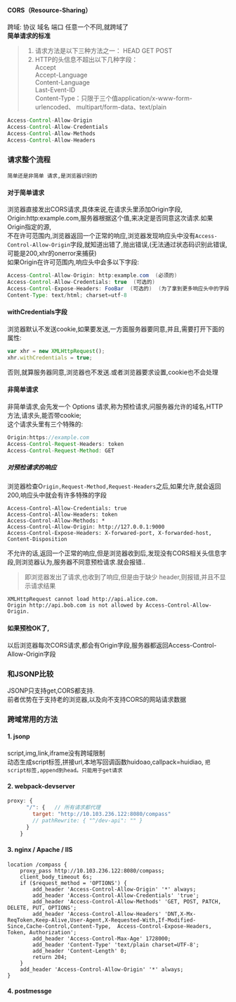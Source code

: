 #### CORS（Resource-Sharing）
跨域: 协议 域名 端口 任意一个不同,就跨域了  
**简单请求的标准**  

> 1. 请求方法是以下三种方法之一：
> HEAD  GET  POST  
> 2. HTTP的头信息不超出以下几种字段：  
Accept  
Accept-Language  
Content-Language  
Last-Event-ID   
Content-Type：只限于三个值application/x-www-form-urlencoded、  multipart/form-data、text/plain  

```java
Access-Control-Allow-Origin   
Access-Control-Allow-Credentials  
Access-Control-Allow-Methods  
Access-Control-Allow-Headers  
```
### 请求整个流程
 `简单还是非简单 请求,是浏览器识别的`
#### 对于简单请求
浏览器直接发出CORS请求,具体来说,在请求头里添加Origin字段,  
Origin:http:example.com,服务器根据这个值,来决定是否同意这次请求.如果Origin指定的源,  
不在许可范围内,浏览器返回一个正常的响应,浏览器发现响应头中没有`Access-Control-Allow-Origin`字段,就知道出错了,抛出错误,(无法通过状态码识别此错误,可能是200,xhr的onerror来捕获)  
如果Origin在许可范围内,响应头中会多以下字段:  
```java
Access-Control-Allow-Origin: http:example.com  (必须的)  
Access-Control-Allow-Credentials: true  (可选的)  
Access-Control-Expose-Headers: FooBar  (可选的)  (为了拿到更多响应头中的字段)
Content-Type: text/html; charset=utf-8  
```
#### withCredentials字段
浏览器默认不发送cookie,如果要发送,一方面服务器要同意,并且,需要打开下面的属性:    
```js
var xhr = new XMLHttpRequest();
xhr.withCredentials = true;
```
否则,就算服务器同意,浏览器也不发送.或者浏览器要求设置,cookie也不会处理

#### 非简单请求  
非简单请求,会先发一个 Options 请求,称为预检请求,问服务器允许的域名,HTTP方法,请求头,能否带cookie;  
这个请求头里有三个特殊的:
```java
Origin:https://example.com  
Access-Control-Request-Headers: token
Access-Control-Request-Method: GET
```

##### 对预检请求的响应
浏览器检查O`rigin,Request-Method,Request-Headers`之后,如果允许,就会返回200,响应头中就会有许多特殊的字段
```log
Access-Control-Allow-Credentials: true
Access-Control-Allow-Headers: token
Access-Control-Allow-Methods: *
Access-Control-Allow-Origin: http://127.0.0.1:9000
Access-Control-Expose-Headers: X-forwared-port, X-forwarded-host, Content-Disposition
```
不允许的话,返回一个正常的响应,但是浏览器收到后,发现没有CORS相关头信息字段,则浏览器认为,服务器不同意预检请求.就会报错..
> 即浏览器发出了请求,也收到了响应,但是由于缺少 header,则报错,并且不显示请求结果
```log
XMLHttpRequest cannot load http://api.alice.com.
Origin http://api.bob.com is not allowed by Access-Control-Allow-Origin.
```
#### 如果预检OK了,
以后浏览器每次CORS请求,都会有Origin字段,服务器都返回Access-Control-Allow-Origin字段

### 和JSONP比较
JSONP只支持get,CORS都支持.  
前者优势在于支持老的浏览器,以及向不支持CORS的网站请求数据


### 跨域常用的方法
#### 1. jsonp
script,img,link,iframe没有跨域限制  
动态生成script标签,拼接url,本地写回调函数huidoao,callpack=huidiao,  `把script标签,append到head。只能用于get请求`

#### 2. webpack-devserver
```js
proxy: {
      "/": {   // 所有请求都代理
        target: "http://10.103.236.122:8080/compass"
        // pathRewrite: { "^/dev-api": "" }
      }
    }
```
#### 3. nginx / Apache / IIS

```nginx
location /compass {
    proxy_pass http://10.103.236.122:8080/compass;
    client_body_timeout 6s;
    if ($request_method = 'OPTIONS') {
        add_header 'Access-Control-Allow-Origin' '*' always;
        add_header 'Access-Control-Allow-Credentials' 'true';
        add_header 'Access-Control-Allow-Methods' 'GET, POST, PATCH, DELETE, PUT, OPTIONS';
        add_header 'Access-Control-Allow-Headers' 'DNT,X-Mx-ReqToken,Keep-Alive,User-Agent,X-Requested-With,If-Modified-Since,Cache-Control,Content-Type,  Access-Control-Expose-Headers, Token, Authorization';
        add_header 'Access-Control-Max-Age' 1728000;
        add_header 'Content-Type' 'text/plain charset=UTF-8';
        add_header 'Content-Length' 0;
        return 204;
    }
    add_header 'Access-Control-Allow-Origin' '*' always;
}
```

#### 4. postmessge
